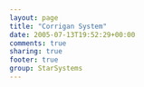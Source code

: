 ```yaml
---
layout: page
title: "Corrigan System"
date: 2005-07-13T19:52:29+00:00
comments: true
sharing: true
footer: true
group: StarSystems
---
```


